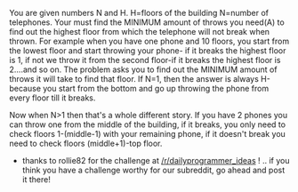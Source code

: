 

You are given numbers N and H. H=floors of the building N=number of telephones. Your must find the MINIMUM amount of throws you need(A) to find out the highest floor from which the telephone will not break when thrown. For example when you have one phone and 10 floors, you start from the lowest floor and start throwing your phone- if it breaks the highest floor is 1, if not we throw it from the second floor-if it breaks the highest floor is 2....and so on. The problem asks you to find out the MINIMUM amount of throws it will take to find that floor. If N=1, then the answer is always H-because you start from the bottom and go up throwing the phone from every floor till it breaks.

Now when N>1 then that's a whole different story. If you have 2 phones you can throw one from the middle of the building, if it breaks, you only need to check floors 1-(middle-1) with your remaining phone, if it doesn't break you need to check floors (middle+1)-top floor.

- thanks to rollie82 for the challenge at [/r/dailyprogrammer\_ideas](/r/dailyprogrammer_ideas) ! .. if you think you have a challenge worthy for our subreddit, go ahead and post it there!

